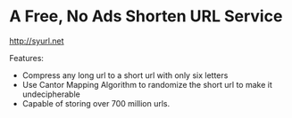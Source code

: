 
# A Free, No Ads Shorten URL Service
http://syurl.net

Features:
* Compress any long url to a short url with only six letters
* Use Cantor Mapping Algorithm to randomize the short url to make it undecipherable
* Capable of storing over 700 million urls.
